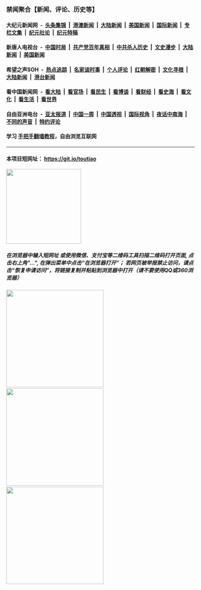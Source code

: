### 禁闻聚合【新闻、评论、历史等】

#### 大纪元新闻网 &nbsp;-&nbsp; [头条集锦](indexes/E头条集锦.md?t=02092033) &nbsp;|&nbsp; [港澳新闻](indexes/E港澳新闻.md?t=02092033)  &nbsp;|&nbsp; [大陆新闻](indexes/E大陆新闻.md?t=02092033) &nbsp;|&nbsp; [美国新闻](indexes/E美国新闻.md?t=02092033) &nbsp;|&nbsp; [国际新闻](indexes/E国际新闻.md?t=02092033) &nbsp;|&nbsp; [专栏文集](indexes/E专栏文集.md?t=02092033) &nbsp;|&nbsp; [纪元社论](indexes/E纪元社论.md?t=02092033) &nbsp;|&nbsp; [纪元特稿](indexes/E纪元特稿.md?t=02092033) 

#### 新唐人电视台 &nbsp;-&nbsp; [中国时局](indexes/N中国时局.md?t=02092033) &nbsp;|&nbsp; [共产党百年真相](indexes/N共产党百年真相.md?t=02092033) &nbsp;|&nbsp; [中共杀人历史](indexes/N中共杀人历史.md?t=02092033) &nbsp;|&nbsp; [文史漫步](indexes/N文史漫步.md?t=02092033) &nbsp;|&nbsp; [大陆新闻](indexes/N大陆新闻.md?t=02092033) &nbsp;|&nbsp; [美国新闻](indexes/N美国新闻.md?t=02092033)

#### 希望之声SOH &nbsp;-&nbsp; [热点追踪](indexes/H热点追踪.md?t=02092033) &nbsp;|&nbsp; [名家谈时事](indexes/H名家谈时事.md?t=02092033) &nbsp;|&nbsp; [个人评论](indexes/H个人评论.md?t=02092033)  &nbsp;|&nbsp; [红朝解密](indexes/H红朝解密.md?t=02092033) &nbsp;|&nbsp; [文化寻根](indexes/H文化寻根.md?t=02092033) &nbsp;|&nbsp; [大陆新闻](indexes/H大陆新闻.md?t=02092033) &nbsp;|&nbsp; [港台新闻](indexes/H港台新闻.md?t=02092033)

#### 看中国新闻网 &nbsp;-&nbsp; [看大陆](indexes/S看大陆.md?t=02092033) &nbsp;|&nbsp; [看官场](indexes/S看官场.md?t=02092033) &nbsp;|&nbsp; [看民生](indexes/S看民生.md?t=02092033)  &nbsp;|&nbsp; [看博谈](indexes/S看博谈.md?t=02092033) &nbsp;|&nbsp; [看财经](indexes/S看财经.md?t=02092033) &nbsp;|&nbsp; [看史海](indexes/S看史海.md?t=02092033) &nbsp;|&nbsp; [看文化](indexes/S看文化.md?t=02092033) &nbsp;|&nbsp; [看生活](indexes/S看生活.md?t=02092033) &nbsp;|&nbsp; [看世界](indexes/S看世界.md?t=02092033)

#### 自由亚洲电台 &nbsp;-&nbsp; [亚太报道](indexes/R亚太报道.md?t=02092033) &nbsp;|&nbsp; [中国一周](indexes/R中国一周.md?t=02092033) &nbsp;|&nbsp; [中国透视](indexes/R中国透视.md?t=02092033)  &nbsp;|&nbsp; [国际视角](indexes/R国际视角.md?t=02092033) &nbsp;|&nbsp; [夜话中南海](indexes/R夜话中南海.md?t=02092033) &nbsp;|&nbsp; [不同的声音](indexes/R不同的声音.md?t=02092033) &nbsp;|&nbsp; [特约评论](indexes/R特约评论.md?t=02092033)

#### 学习 [手把手翻墙教程](https://github.com/gfw-breaker/guides/wiki)，自由浏览互联网

----

#### 本项目短网址： https://git.io/toutiao
<img src="https://raw.githubusercontent.com/gfw-breaker/banned-news/master/scripts/img/qr.png" width="200px"/>  

##### 在浏览器中输入短网址 或使用微信、支付宝等二维码工具扫描二维码打开页面, 点击右上角"...", 在弹出菜单中点击“在浏览器打开”； 若网页被举报禁止访问，请点击“恢复申请访问”，将链接复制并粘贴到浏览器中打开（请不要使用QQ或360浏览器）

<img src="https://raw.githubusercontent.com/gfw-breaker/banned-news/master/scripts/img/1.png" width="260px"/> &nbsp; <img src="https://raw.githubusercontent.com/gfw-breaker/banned-news/master/scripts/img/2.png" width="260px"/> &nbsp; <img src="https://raw.githubusercontent.com/gfw-breaker/banned-news/master/scripts/img/3.png" width="260px"/>
